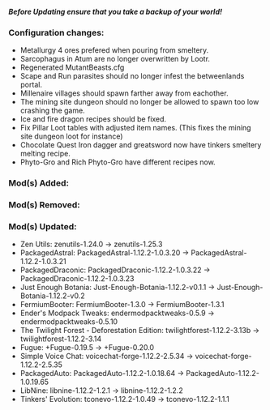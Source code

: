 ***Before Updating ensure that you take a backup of your world!***

### **__Configuration changes:__**
- Metallurgy 4 ores prefered when pouring from smeltery.
- Sarcophagus in Atum are no longer overwritten by Lootr.
- Regenerated MutantBeasts.cfg
- Scape and Run parasites should no longer infest the betweenlands portal.
- Millenaire villages should spawn farther away from eachother.
- The mining site dungeon should no longer be allowed to spawn too low crashing the game.
- Ice and fire dragon recipes should be fixed.
- Fix Pillar Loot tables with adjusted item names. (This fixes the mining site dungeon loot for instance)
- Chocolate Quest Iron dagger and greatsword now have tinkers smeltery melting recipe.
- Phyto-Gro and Rich Phyto-Gro have different recipes now.

### **__Mod(s) Added:__**

### **__Mod(s) Removed:__**

### **__Mod(s) Updated:__**
- Zen Utils: zenutils-1.24.0 -> zenutils-1.25.3
- PackagedAstral: PackagedAstral-1.12.2-1.0.3.20 -> PackagedAstral-1.12.2-1.0.3.21
- PackagedDraconic: PackagedDraconic-1.12.2-1.0.3.22 -> PackagedDraconic-1.12.2-1.0.3.23
- Just Enough Botania: Just-Enough-Botania-1.12.2-v0.1.1 -> Just-Enough-Botania-1.12.2-v0.2
- FermiumBooter: FermiumBooter-1.3.0 -> FermiumBooter-1.3.1
- Ender's Modpack Tweaks: endermodpacktweaks-0.5.9 -> endermodpacktweaks-0.5.10
- The Twilight Forest - Deforestation Edition: twilightforest-1.12.2-3.13b -> twilightforest-1.12.2-3.14
- Fugue: +Fugue-0.19.5 -> +Fugue-0.20.0
- Simple Voice Chat: voicechat-forge-1.12.2-2.5.34 -> voicechat-forge-1.12.2-2.5.35
- PackagedAuto: PackagedAuto-1.12.2-1.0.18.64 -> PackagedAuto-1.12.2-1.0.19.65
- LibNine: libnine-1.12.2-1.2.1 -> libnine-1.12.2-1.2.2
- Tinkers' Evolution: tconevo-1.12.2-1.0.49 -> tconevo-1.12.2-1.1.1